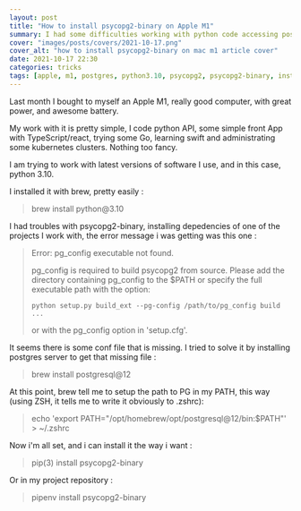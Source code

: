 ```yaml
---
layout: post
title: "How to install psycopg2-binary on Apple M1"
summary: I had some difficulties working with python code accessing postgres databases. Let me show you how I handled it.
cover: "images/posts/covers/2021-10-17.png"
cover_alt: "how to install psycopg2-binary on mac m1 article cover"
date: 2021-10-17 22:30
categories: tricks
tags: [apple, m1, postgres, python3.10, psycopg2, psycopg2-binary, install]
---
```


Last month I bought to myself an Apple M1, really good computer, with great power, and awesome battery.

My work with it is pretty simple, I code python API, some simple front App with TypeScript/react, trying some Go, learning swift and administrating some kubernetes clusters. Nothing too fancy.

I am trying to work with latest versions of software I use, and in this case, python 3.10.

I installed it with brew, pretty easily : 

<blockquote class="blockquotecode">
    brew install python@3.10
</blockquote>

I had troubles with psycopg2-binary, installing depedencies of one of the projects I work with, the error message i was getting was this one : 

<blockquote class="blockquotecode">
    Error: pg_config executable not found.

pg_config is required to build psycopg2 from source.  Please add the directory
containing pg_config to the $PATH or specify the full executable path with the
option:

    python setup.py build_ext --pg-config /path/to/pg_config build ...

or with the pg_config option in 'setup.cfg'.
</blockquote>

It seems there is some conf file that is missing. I tried to solve it by installing postgres server to get that missing file :

<blockquote class="blockquotecode">
    brew install postgresql@12
</blockquote>

At this point, brew tell me to setup the path to PG in my PATH, this way (using ZSH, it tells me to write it obviously to .zshrc):

<blockquote class="blockquotecode">
    echo 'export PATH="/opt/homebrew/opt/postgresql@12/bin:$PATH"' > ~/.zshrc
</blockquote>

Now i'm all set, and i can install it the way i want :

<blockquote class="blockquotecode">
    pip(3) install psycopg2-binary
</blockquote>

Or in my project repository :

<blockquote class="blockquotecode">
    pipenv install psycopg2-binary
</blockquote>